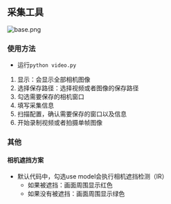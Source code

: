 ## 采集工具

![base.png](base.png)

### 使用方法

- 运行`python video.py`

1. 显示：会显示全部相机图像
2. 选择保存路径：选择视频或者图像的保存路径
3. 勾选需要保存的相机窗口
4. 填写采集信息
5. 扫描配置，确认需要保存的窗口以及信息
6. 开始录制视频或者拍摄单帧图像

### 其他

#### 相机遮挡方案

- 默认代码中，勾选use model会执行相机遮挡检测（IR）
    - 如果被遮挡：画面周围显示红色
    - 如果没有被遮挡：画面周围显示绿色